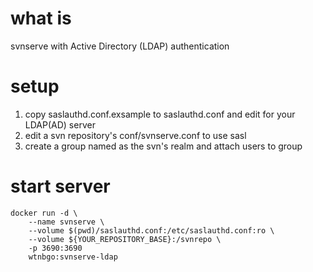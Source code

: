 # what is 

svnserve with Active Directory (LDAP) authentication 

# setup

1. copy saslauthd.conf.exsample to saslauthd.conf and edit for your LDAP(AD) server
2. edit a svn repository's conf/svnserve.conf to use sasl
3. create a group named as the svn's realm and attach users to group

# start server

```
docker run -d \
    --name svnserve \
    --volume $(pwd)/saslauthd.conf:/etc/saslauthd.conf:ro \
    --volume ${YOUR_REPOSITORY_BASE}:/svnrepo \
    -p 3690:3690
    wtnbgo:svnserve-ldap
```

